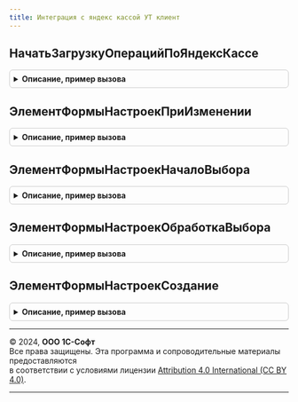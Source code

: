 ```yaml
---
title: Интеграция с яндекс кассой УТ клиент
---
```



## НачатьЗагрузкуОперацийПоЯндексКассе
<details style="margin: 1em 0; padding: 0.5em; border: 1px solid #ccc; border-radius: 6px;">

<summary style="font-weight: bold; cursor: pointer;">Описание, пример вызова</summary>

```bsl

Процедура НачатьЗагрузкуОперацийПоЯндексКассе(Знач ПараметрыЗагрузки, Знач ОписаниеОповещения = Неопределено, ВыводитьОкноОжидания = Истина) Экспорт
```

Пример вызова
```bsl
ИнтеграцияСЯндексКассойУТКлиент.НачатьЗагрузкуОперацийПоЯндексКассе(ПараметрыЗагрузки, ОписаниеОповещения, ВыводитьОкноОжидания);
```
</details>

## ЭлементФормыНастроекПриИзменении
<details style="margin: 1em 0; padding: 0.5em; border: 1px solid #ccc; border-radius: 6px;">

<summary style="font-weight: bold; cursor: pointer;">Описание, пример вызова</summary>

```bsl

Процедура ЭлементФормыНастроекПриИзменении(Контекст, Элемент) Экспорт
```

Пример вызова
```bsl
ИнтеграцияСЯндексКассойУТКлиент.ЭлементФормыНастроекПриИзменении(Контекст, Элемент) 
```
</details>

## ЭлементФормыНастроекНачалоВыбора
<details style="margin: 1em 0; padding: 0.5em; border: 1px solid #ccc; border-radius: 6px;">

<summary style="font-weight: bold; cursor: pointer;">Описание, пример вызова</summary>

```bsl

Процедура ЭлементФормыНастроекНачалоВыбора(Контекст, Элемент, ДанныеВыбора, СтандартнаяОбработка) Экспорт
```

Пример вызова
```bsl
ИнтеграцияСЯндексКассойУТКлиент.ЭлементФормыНастроекНачалоВыбора(Контекст, Элемент, ДанныеВыбора, СтандартнаяОбработка) 
```
</details>

## ЭлементФормыНастроекОбработкаВыбора
<details style="margin: 1em 0; padding: 0.5em; border: 1px solid #ccc; border-radius: 6px;">

<summary style="font-weight: bold; cursor: pointer;">Описание, пример вызова</summary>

```bsl

Процедура ЭлементФормыНастроекОбработкаВыбора(Контекст, Элемент, ВыбранноеЗначение, СтандартнаяОбработка) Экспорт
```

Пример вызова
```bsl
ИнтеграцияСЯндексКассойУТКлиент.ЭлементФормыНастроекОбработкаВыбора(Контекст, Элемент, ВыбранноеЗначение, СтандартнаяОбработка) 
```
</details>

## ЭлементФормыНастроекСоздание
<details style="margin: 1em 0; padding: 0.5em; border: 1px solid #ccc; border-radius: 6px;">

<summary style="font-weight: bold; cursor: pointer;">Описание, пример вызова</summary>

```bsl

Процедура ЭлементФормыНастроекСоздание(Контекст, Элемент, СтандартнаяОбработка) Экспорт
```

Пример вызова
```bsl
ИнтеграцияСЯндексКассойУТКлиент.ЭлементФормыНастроекСоздание(Контекст, Элемент, СтандартнаяОбработка) 
```
</details>

---

© 2024, **ООО 1С-Софт**  
Все права защищены. Эта программа и сопроводительные материалы предоставляются  
в соответствии с условиями лицензии [Attribution 4.0 International (CC BY 4.0)](https://creativecommons.org/licenses/by/4.0/legalcode).

---
